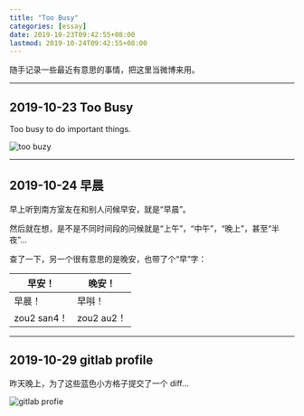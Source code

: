 ```yaml
---
title: "Too Busy"
categories: [essay]
date: 2019-10-23T09:42:55+08:00
lastmod: 2019-10-24T09:42:55+08:00
---
```


随手记录一些最近有意思的事情，把这里当微博来用。

<!--more-->

***

## 2019-10-23 Too Busy

Too busy to do important things.

![too buzy](/static/too-busy.png)

***

## 2019-10-24 早晨

早上听到南方室友在和别人问候早安，就是“早晨”。

然后就在想，是不是不同时间段的问候就是“上午”，“中午”，“晚上”，甚至“半夜”...

查了一下，另一个很有意思的是晚安，也带了个“早”字：

| 早安！      | 晚安！ |
| ----------- | ----------- |
| 早晨！      | 早唞！       |
| zou2 san4！   | zou2 au2！        |

***

## 2019-10-29 gitlab profile

昨天晚上，为了这些蓝色小方格子提交了一个 diff...

![gitlab profie](/static/gitlab-profile-2019-10-29.png)
